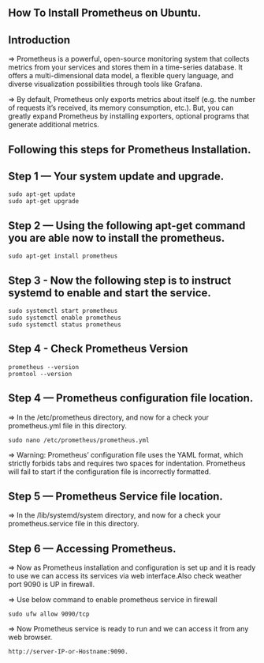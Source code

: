 ## How To Install Prometheus on Ubuntu.

## Introduction

=> Prometheus is a powerful, open-source monitoring system that collects metrics from your services and stores them in a time-series database. It offers a multi-dimensional data model, a flexible query language, and diverse visualization possibilities through tools like Grafana.

=> By default, Prometheus only exports metrics about itself (e.g. the number of requests it’s received, its memory consumption, etc.). But, you can greatly expand Prometheus by installing exporters, optional programs that generate additional metrics.

## Following this steps for Prometheus Installation.

## Step 1 — Your system update and upgrade.

    sudo apt-get update
    sudo apt-get upgrade

## Step 2 — Using the following apt-get command you are able now to install the prometheus.

    sudo apt-get install prometheus

## Step 3 -  Now the following step is to instruct systemd to enable and start the service.

    sudo systemctl start prometheus
    sudo systemctl enable prometheus
    sudo systemctl status prometheus

## Step 4 - Check Prometheus Version

    prometheus --version
    promtool --version

## Step 4 — Prometheus configuration file location.

=> In the /etc/prometheus directory, and now for a check your prometheus.yml file in this directory.

    sudo nano /etc/prometheus/prometheus.yml

=> Warning: Prometheus’ configuration file uses the YAML format, which strictly forbids tabs and requires two spaces for indentation. Prometheus will fail to start if the configuration file is incorrectly formatted.

## Step 5 — Prometheus Service file location.

=> In the /lib/systemd/system directory, and now for a check your prometheus.service file in this directory.

## Step 6 — Accessing Prometheus.

=> Now as Prometheus installation and configuration is set up and it is ready to use we can access  its services via web interface.Also check weather port 9090 is UP in firewall.

=> Use below command to enable prometheus service in firewall

    sudo ufw allow 9090/tcp

=> Now Prometheus service is ready to run and we can access it from any web browser.

    http://server-IP-or-Hostname:9090.

<!-- ![prometheus](./prometheus.png) -->